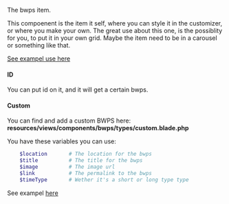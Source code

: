 The bwps item.

This compoenent is the item it self, where you can style it in the customizer, or where you make your own. 
The great use about this one, is the possiblity for you, to put it in your own grid.
Maybe the item need to be in a carousel or something like that. 

[See exampel use here](examples/index.md?id=bwps-grid) 

#### ID 
You can put id on it, and it will get a certain bwps.  

#### Custom
You can find and add a custom BWPS here: **resources/views/components/bwps/types/custom.blade.php**

You have these variables you can use: 
```php
    $location       # The location for the bwps
    $title          # The title for the bwps 
    $image          # The image url 
    $link           # The permalink to the bwps 
    $timeType       # Wether it's a short or long type type
```
See exampel [here](http://localhost:3000/#/themeDevelopment/examples/index?id=custom-bwps)

